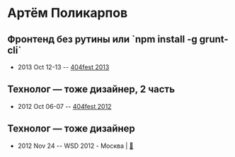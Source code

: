 # Артём Поликарпов

## Фронтенд без рутины или &#x60;npm install -g grunt-cli&#x60;
- 2013 Oct 12-13 -- [404fest 2013](https://youtu.be/TY0Ki5mU94s)    
## Технолог — тоже дизайнер, 2 часть
- 2012 Oct 06-07 -- [404fest 2012](https://youtu.be/h4QuJ0xBGfc)    
## Технолог — тоже дизайнер
- 2012 Nov 24 -- WSD 2012 - Москва  | [:notebook:](https://wsd.events/2012/11/24/pres/tech-designer.pdf)  
